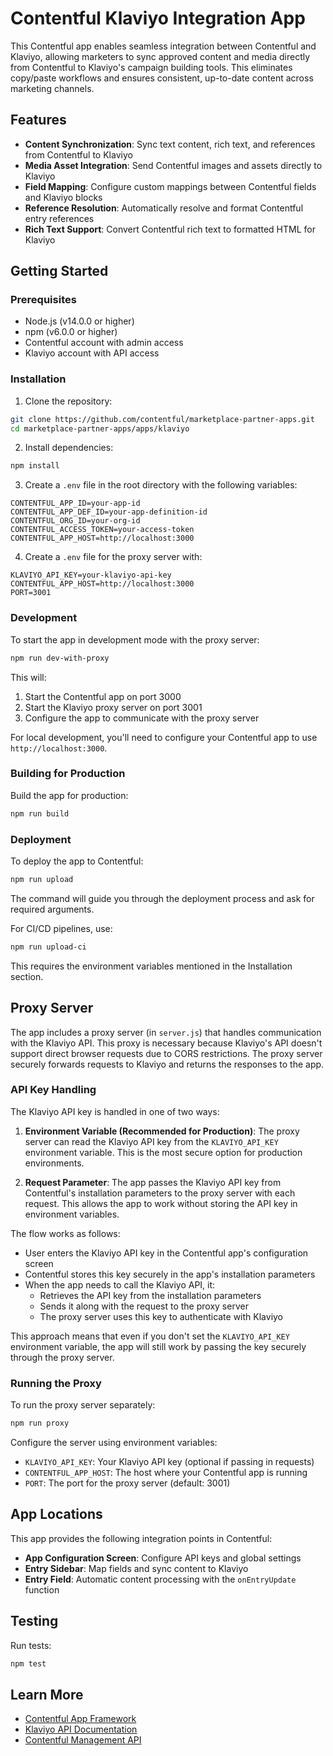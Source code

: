 # Contentful Klaviyo Integration App

This Contentful app enables seamless integration between Contentful and Klaviyo, allowing marketers to sync approved content and media directly from Contentful to Klaviyo's campaign building tools. This eliminates copy/paste workflows and ensures consistent, up-to-date content across marketing channels.

## Features

- **Content Synchronization**: Sync text content, rich text, and references from Contentful to Klaviyo
- **Media Asset Integration**: Send Contentful images and assets directly to Klaviyo
- **Field Mapping**: Configure custom mappings between Contentful fields and Klaviyo blocks
- **Reference Resolution**: Automatically resolve and format Contentful entry references
- **Rich Text Support**: Convert Contentful rich text to formatted HTML for Klaviyo

## Getting Started

### Prerequisites

- Node.js (v14.0.0 or higher)
- npm (v6.0.0 or higher)
- Contentful account with admin access
- Klaviyo account with API access

### Installation

1. Clone the repository:
```bash
git clone https://github.com/contentful/marketplace-partner-apps.git
cd marketplace-partner-apps/apps/klaviyo
```

2. Install dependencies:
```bash
npm install
```

3. Create a `.env` file in the root directory with the following variables:
```
CONTENTFUL_APP_ID=your-app-id
CONTENTFUL_APP_DEF_ID=your-app-definition-id
CONTENTFUL_ORG_ID=your-org-id
CONTENTFUL_ACCESS_TOKEN=your-access-token
CONTENTFUL_APP_HOST=http://localhost:3000
```

4. Create a `.env` file for the proxy server with:
```
KLAVIYO_API_KEY=your-klaviyo-api-key
CONTENTFUL_APP_HOST=http://localhost:3000
PORT=3001
```

### Development

To start the app in development mode with the proxy server:

```bash
npm run dev-with-proxy
```

This will:
1. Start the Contentful app on port 3000
2. Start the Klaviyo proxy server on port 3001
3. Configure the app to communicate with the proxy server

For local development, you'll need to configure your Contentful app to use `http://localhost:3000`.

### Building for Production

Build the app for production:

```bash
npm run build
```

### Deployment

To deploy the app to Contentful:

```bash
npm run upload
```

The command will guide you through the deployment process and ask for required arguments.

For CI/CD pipelines, use:

```bash
npm run upload-ci
```

This requires the environment variables mentioned in the Installation section.

## Proxy Server

The app includes a proxy server (in `server.js`) that handles communication with the Klaviyo API. This proxy is necessary because Klaviyo's API doesn't support direct browser requests due to CORS restrictions. The proxy server securely forwards requests to Klaviyo and returns the responses to the app.

### API Key Handling

The Klaviyo API key is handled in one of two ways:

1. **Environment Variable (Recommended for Production)**: The proxy server can read the Klaviyo API key from the `KLAVIYO_API_KEY` environment variable. This is the most secure option for production environments.

2. **Request Parameter**: The app passes the Klaviyo API key from Contentful's installation parameters to the proxy server with each request. This allows the app to work without storing the API key in environment variables.

The flow works as follows:
- User enters the Klaviyo API key in the Contentful app's configuration screen
- Contentful stores this key securely in the app's installation parameters
- When the app needs to call the Klaviyo API, it:
  - Retrieves the API key from the installation parameters
  - Sends it along with the request to the proxy server
  - The proxy server uses this key to authenticate with Klaviyo

This approach means that even if you don't set the `KLAVIYO_API_KEY` environment variable, the app will still work by passing the key securely through the proxy server.

### Running the Proxy

To run the proxy server separately:

```bash
npm run proxy
```

Configure the server using environment variables:
- `KLAVIYO_API_KEY`: Your Klaviyo API key (optional if passing in requests)
- `CONTENTFUL_APP_HOST`: The host where your Contentful app is running
- `PORT`: The port for the proxy server (default: 3001)

## App Locations

This app provides the following integration points in Contentful:

- **App Configuration Screen**: Configure API keys and global settings
- **Entry Sidebar**: Map fields and sync content to Klaviyo
- **Entry Field**: Automatic content processing with the `onEntryUpdate` function

## Testing

Run tests:

```bash
npm test
```

## Learn More

- [Contentful App Framework](https://www.contentful.com/developers/docs/extensibility/app-framework/)
- [Klaviyo API Documentation](https://developers.klaviyo.com/en/reference)
- [Contentful Management API](https://www.contentful.com/developers/docs/references/content-management-api/)
